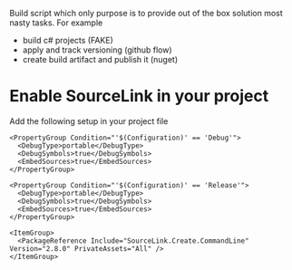 Build script which only purpose is to provide out of the box solution most nasty tasks. For example
- build c# projects (FAKE)
- apply and track versioning (github flow)
- create build artifact and publish it (nuget)

# Enable SourceLink in your project

Add the following setup in your project file

```
<PropertyGroup Condition="'$(Configuration)' == 'Debug'">
  <DebugType>portable</DebugType>
  <DebugSymbols>true</DebugSymbols>
  <EmbedSources>true</EmbedSources>
</PropertyGroup>

<PropertyGroup Condition="'$(Configuration)' == 'Release'">
  <DebugType>portable</DebugType>
  <DebugSymbols>true</DebugSymbols>
  <EmbedSources>true</EmbedSources>
</PropertyGroup>

<ItemGroup>
  <PackageReference Include="SourceLink.Create.CommandLine" Version="2.8.0" PrivateAssets="All" />
</ItemGroup>
```
